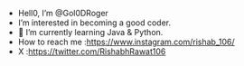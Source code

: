 - Hell0, I’m @Gol0DRoger
- I’m interested in becoming a good coder.
- 🌱 I’m currently learning Java & Python.
- How to reach me :https://www.instagram.com/rishab_106/
- X :https://twitter.com/RishabhRawat106

<!---
Gol0DRoger/Gol0DRoger is a ✨ special ✨ repository because its `README.md` (this file) appears on your GitHub profile.
You can click the Preview link to take a look at your changes.
--->
